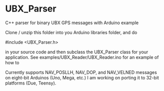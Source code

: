 # UBX_Parser
C++ parser for binary UBX GPS messages with Arduino example

Clone / unzip this folder into you Arduino libraries folder, and do

\#include \<UBX_Parser.h\> 

in your source code and then subclass the UBX_Parser class for your application.  See examples/UBX_Reader/UBX_Reader.ino for an example of how to 

Currently supports NAV_POSLLH, NAV_DOP, and NAV_VELNED messages on eight-bit Arduinos (Uno, Mega, etc.) I am working on porting it to 32-bit platforms (Due, Teensy).
